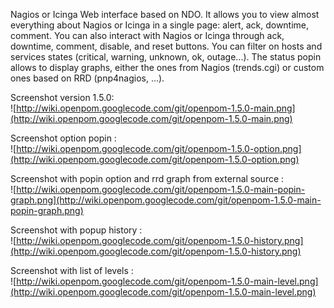 Nagios or Icinga Web interface based on NDO. It allows you to view almost everything about Nagios or Icinga in a single page: alert, ack, downtime, comment. You can also interact with Nagios or Icinga through ack, downtime, comment, disable, and reset buttons.
You can filter on hosts and services states (critical, warning, unknown, ok, outage...).
The status popin allows to display graphs, either the ones from Nagios (trends.cgi) or custom ones based on RRD (pnp4nagios, ...).

Screenshot version 1.5.0:<br />
![http://wiki.openpom.googlecode.com/git/openpom-1.5.0-main.png](http://wiki.openpom.googlecode.com/git/openpom-1.5.0-main.png)

Screenshot option popin :<br />
![http://wiki.openpom.googlecode.com/git/openpom-1.5.0-option.png](http://wiki.openpom.googlecode.com/git/openpom-1.5.0-option.png)

Screenshot with popin option and rrd graph from external source :<br />
![http://wiki.openpom.googlecode.com/git/openpom-1.5.0-main-popin-graph.png](http://wiki.openpom.googlecode.com/git/openpom-1.5.0-main-popin-graph.png)

Screenshot with popup history :<br />
![http://wiki.openpom.googlecode.com/git/openpom-1.5.0-history.png](http://wiki.openpom.googlecode.com/git/openpom-1.5.0-history.png)

Screenshot with list of levels :<br />
![http://wiki.openpom.googlecode.com/git/openpom-1.5.0-main-level.png](http://wiki.openpom.googlecode.com/git/openpom-1.5.0-main-level.png)